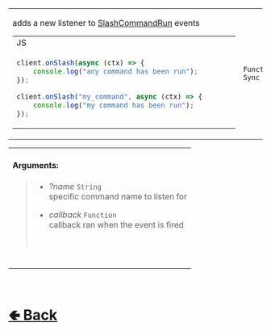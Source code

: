 <table>
<tr><td>

adds a new listener to [SlashCommandRun](https://github.com/shysolocup/noscord.js/wiki/SlashCommandRun) events<br>

<table>

<tr><td> JS </td></tr>

<tr><td>

```js
client.onSlash(async (ctx) => {       
    console.log("any command has been run");
});   

client.onSlash("my_command", async (ctx) => {       
    console.log("my command has been run");
});   
```

</td></tr>
</table>

</td><td> 

`Function` `Sync`

</td><td>

- [src / Client / custard / onSlash.js](https://github.com/shysolocup/noscord.js/blob/main/src/Client/custard/onSlash.js)

</td></tr>

</table>

<table>
<tr>

<td>

#### Arguments:
> - *?name* `String`<br>
> specific command name to listen for<br>
>
> - *callback* `Function`<br>
> callback ran when the event is fired
> <br>

<br>

</td>

</table>

<br> <h1> [🢀 Back](https://github.com/shysolocup/noscord.js/wiki/Client-Elements) </h1>